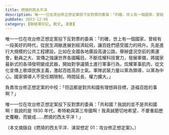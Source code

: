 ```yaml
---
title: 燃燒的西太平洋
description: 唯一一位在攻台修正想定案投下反對票的委員：「的確，世上有一個國家，曾經有一段美好的時代，從民生凋敝進展到經濟起飛，讓百姓們感受國力的飛升。先是進行大規模的公共工程建設，比如在全國各地廣設高速公路，舉辦……
pubDate: 2023-12-06
category: [聯絡簿日記, 散文, 漫畫]
---
```


唯一一位在攻台修正想定案投下反對票的委員：「的確，世上有一個國家，曾經有一段美好的時代，從民生凋敝進展到經濟起飛，讓百姓們感受國力的飛升。先是進行大規模的公共工程建設，比如在全國各地廣設高速公路，舉辦盛況空前的奧運會，動員之大、宣傳之強讓世界各國矚目。不斷炫耀科技實力，發展軍備，將國家最新式的各項發明變成武器，開始對爭議領土進行軍事行為，炫耀軍事肌肉，從文化宣傳上歌頌民族主義，激起百姓高昂士氣。軍隊武裝力量以黨為領導，以黨為中心。國家領導人不受任期限制，時間延長、權力擴大。」

負責攻台修正想定案的中校：「但這都是對共和國有理想與目標，造福百姓的事啊？」

唯一一位在攻台修正想定案投下反對票的委員：「共和國？我說的並不是共和國啊！我說的是 1930 年代，希特勒與第三帝國啊！我真誠懇切地希望，不要重蹈歷史覆轍，而變成……燃燒的西太平洋！」

（本文摘錄自《燃燒的西太平洋．演習想定 01：攻台修正想定案》。）

